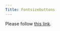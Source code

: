 ```yaml
---
Title: Fontsizebuttons
---
```


<head><meta http-equiv="refresh" content="1; url=/wiki/projects/fontsizebuttons" /></head><body><p>Please follow <a href="/wiki/projects/fontsizebuttons">this link</a>.</p></body>
